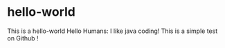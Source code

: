 # hello-world
This is a hello-world 
Hello Humans:
   I like java coding! This is a simple test on Github !
